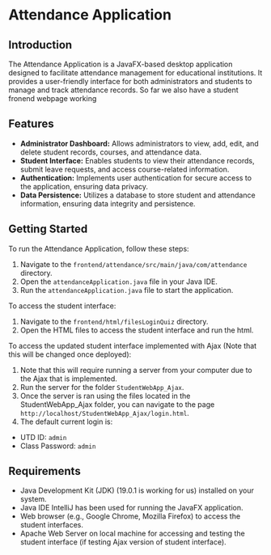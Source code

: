 # Attendance Application

## Introduction
The Attendance Application is a JavaFX-based desktop application designed to facilitate attendance management for educational institutions. It provides a user-friendly interface for both administrators and students to manage and track attendance records. So far we also have a student fronend webpage working

## Features
- **Administrator Dashboard:** Allows administrators to view, add, edit, and delete student records, courses, and attendance data.
- **Student Interface:** Enables students to view their attendance records, submit leave requests, and access course-related information.
- **Authentication:** Implements user authentication for secure access to the application, ensuring data privacy.
- **Data Persistence:** Utilizes a database to store student and attendance information, ensuring data integrity and persistence.

## Getting Started
To run the Attendance Application, follow these steps:
1. Navigate to the `frontend/attendance/src/main/java/com/attendance` directory.
2. Open the `attendanceApplication.java` file in your Java IDE.
3. Run the `attendanceApplication.java` file to start the application.

To access the student interface:
1. Navigate to the `frontend/html/filesLoginQuiz` directory.
2. Open the HTML files to access the student interface and run the html.

To access the updated student interface implemented with Ajax (Note that this will be changed once deployed):
1. Note that this will require running a server from your computer due to the Ajax that is implemented.
2. Run the server for the folder `StudentWebApp_Ajax`.
3. Once the server is ran using the files located in the StudentWebApp_Ajax folder, you can navigate to the page `http://localhost/StudentWebApp_Ajax/login.html`.
4. The default current login is:
- UTD ID: `admin`
- Class Password: `admin`

## Requirements
- Java Development Kit (JDK) (19.0.1 is working for us) installed on your system.
- Java IDE IntelliJ has been used for running the JavaFX application.
- Web browser (e.g., Google Chrome, Mozilla Firefox) to access the student interfaces.
- Apache Web Server on local machine for accessing and testing the student interface (if testing Ajax version of student interface).

